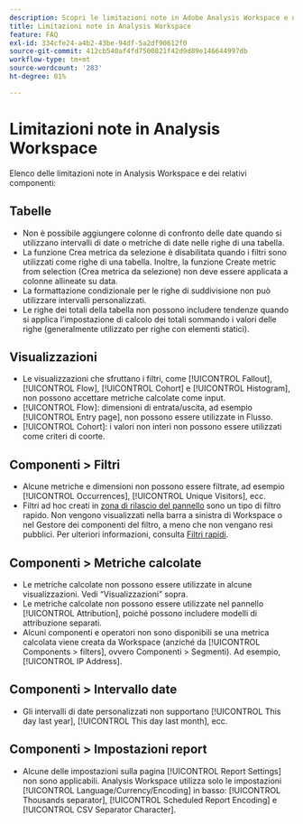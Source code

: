 ```yaml
---
description: Scopri le limitazioni note in Adobe Analysis Workspace e nei relativi componenti
title: Limitazioni note in Analysis Workspace
feature: FAQ
exl-id: 334cfe24-a4b2-43be-94df-5a2df90612f0
source-git-commit: 412cb540af4fd7500821f42d9d89e146644997db
workflow-type: tm+mt
source-wordcount: '283'
ht-degree: 81%

---
```


# Limitazioni note in Analysis Workspace

Elenco delle limitazioni note in Analysis Workspace e dei relativi componenti:

## Tabelle

* Non è possibile aggiungere colonne di confronto delle date quando si utilizzano intervalli di date o metriche di date nelle righe di una tabella.
* La funzione Crea metrica da selezione è disabilitata quando i filtri sono utilizzati come righe di una tabella. Inoltre, la funzione Create metric from selection (Crea metrica da selezione) non deve essere applicata a colonne allineate su data.
* La formattazione condizionale per le righe di suddivisione non può utilizzare intervalli personalizzati.
* Le righe dei totali della tabella non possono includere tendenze quando si applica l’impostazione di calcolo dei totali sommando i valori delle righe (generalmente utilizzato per righe con elementi statici).

## Visualizzazioni

* Le visualizzazioni che sfruttano i filtri, come [!UICONTROL Fallout], [!UICONTROL Flow], [!UICONTROL Cohort] e [!UICONTROL Histogram], non possono accettare metriche calcolate come input.
* [!UICONTROL Flow]: dimensioni di entrata/uscita, ad esempio [!UICONTROL Entry page], non possono essere utilizzate in Flusso.
* [!UICONTROL Cohort]: i valori non interi non possono essere utilizzati come criteri di coorte.

## Componenti > Filtri

* Alcune metriche e dimensioni non possono essere filtrate, ad esempio [!UICONTROL Occurrences], [!UICONTROL Unique Visitors], ecc.
* Filtri ad hoc creati in [zona di rilascio del pannello](/help/analysis-workspace/c-panels/panels.md) sono un tipo di filtro rapido. Non vengono visualizzati nella barra a sinistra di Workspace o nel Gestore dei componenti del filtro, a meno che non vengano resi pubblici. Per ulteriori informazioni, consulta [Filtri rapidi](/help/components/filters/quick-filters.md).

## Componenti > Metriche calcolate

* Le metriche calcolate non possono essere utilizzate in alcune visualizzazioni. Vedi “Visualizzazioni” sopra.
* Le metriche calcolate non possono essere utilizzate nel pannello [!UICONTROL Attribution], poiché possono includere modelli di attribuzione separati.
* Alcuni componenti e operatori non sono disponibili se una metrica calcolata viene creata da Workspace (anziché da [!UICONTROL Components > filters], ovvero Componenti > Segmenti). Ad esempio, [!UICONTROL IP Address].

## Componenti > Intervallo date

* Gli intervalli di date personalizzati non supportano [!UICONTROL This day last year], [!UICONTROL This day last month], ecc.


## Componenti > Impostazioni report

* Alcune delle impostazioni sulla pagina [!UICONTROL Report Settings] non sono applicabili. Analysis Workspace utilizza solo le impostazioni [!UICONTROL Language/Currency/Encoding] in basso: [!UICONTROL Thousands separator], [!UICONTROL Scheduled Report Encoding] e [!UICONTROL CSV Separator Character].

